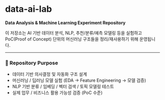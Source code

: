 # data-ai-lab

**Data Analysis & Machine Learning Experiment Repository**

이 저장소는 AI 기반 데이터 분석, NLP, 추천/분류/예측 모델링 등을 실험하고  
PoC(Proof of Concept) 단위의 머신러닝 구조들을 정리/재사용하기 위해 운영됩니다.

---

### 📌 Repository Purpose
- 데이터 기반 의사결정 및 자동화 구조 설계
- 머신러닝 / 딥러닝 모델 실험 (EDA → Feature Engineering → 모델 검증)
- NLP 기반 분류 / 임베딩 / 벡터 검색 / 토픽 모델링 테스트
- 실제 업무 / 비즈니스 활용 가능성 검증 (PoC 수준)
